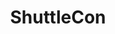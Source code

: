 ---
title: ShuttleCon
description: All posts related to ShuttleCon, an event where i have been participating as an speaker or organizer
image:

# Badge style
style:
    background: "#AF2EBC"
    color: "#fff"
---